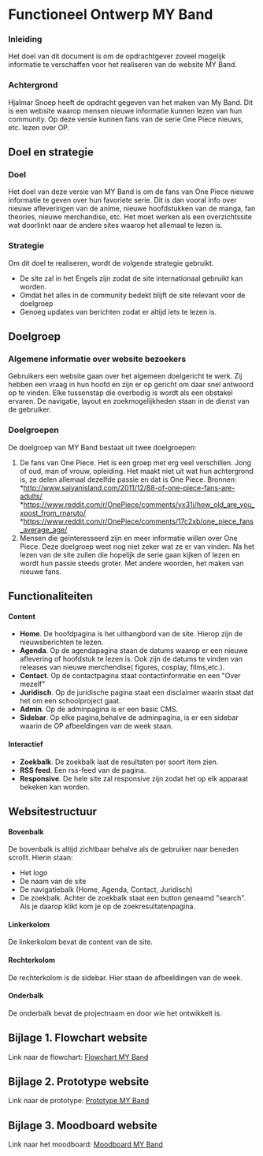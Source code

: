 # Functioneel Ontwerp MY Band


### Inleiding
Het doel van dit document is om de opdrachtgever zoveel mogelijk informatie te verschaffen voor het realiseren van de website MY Band.

### Achtergrond
Hjalmar Snoep heeft de opdracht gegeven van het maken van My Band. Dit is een website waarop mensen nieuwe informatie kunnen lezen van     hun community. Op deze versie kunnen fans van de serie One Piece nieuws, etc. lezen over OP. 

## Doel en strategie

### Doel
Het doel van deze versie van MY Band is om de fans van One Piece nieuwe informatie te geven over hun favoriete serie. Dit is dan vooral     info over nieuwe afleveringen van de anime, nieuwe hoofdstukken van de manga, fan theories, nieuwe merchandise, etc. 
Het moet werken als een overzichtssite wat doorlinkt naar de andere sites waarop het allemaal te lezen is. 

### Strategie
Om dit doel te realiseren, wordt de volgende strategie gebruikt. 
* De site zal in het Engels zijn zodat de site internationaal gebruikt kan worden.
* Omdat het alles in de community bedekt blijft de site relevant voor de doelgroep
* Genoeg updates van berichten zodat er altijd iets te lezen is.
    
## Doelgroep

### Algemene informatie over website bezoekers
Gebruikers een website gaan over het algemeen doelgericht te werk. Zij hebben een vraag in hun hoofd en zijn er op gericht om daar snel antwoord op te vinden. Elke tussenstap die overbodig is wordt als een obstakel ervaren. De navigatie, layout en zoekmogelijkheden staan in de dienst van de gebruiker.

### Doelgroepen
De doelgroep van MY Band bestaat uit twee doelgroepen:
1. De fans van One Piece. 
Het is een groep met erg veel verschillen. Jong of oud, man of vrouw, opleiding. Het maakt niet uit wat hun achtergrond is, ze delen allemaal dezelfde passie en dat is One Piece.
Bronnen:
*<http://www.saiyanisland.com/2011/12/88-of-one-piece-fans-are-adults/>
*<https://www.reddit.com/r/OnePiece/comments/yx31j/how_old_are_you_xpost_from_rnaruto/>
*<https://www.reddit.com/r/OnePiece/comments/17c2xb/one_piece_fans_average_age/>
2. Mensen die geïnteresseerd zijn en meer informatie willen over One Piece.
Deze doelgroep weet nog niet zeker wat ze er van vinden. Na het lezen van de site zullen die hopelijk de serie gaan kijken of lezen en wordt hun passie steeds groter. Met andere woorden, het maken van nieuwe fans.

## Functionaliteiten
#### Content
* **Home**. De hoofdpagina is het uithangbord van de site. Hierop zijn de nieuwsberichten te lezen.
* **Agenda**. Op de agendapagina staan de datums waarop er een nieuwe aflevering of hoofdstuk te lezen is. Ook zijn de datums te vinden van releases van nieuwe merchendise( figures, cosplay, films,etc.).
* **Contact**. Op de contactpagina staat contactinformatie en een "Over mezelf"
* **Juridisch**. Op de juridische pagina staat een disclaimer waarin staat dat het om een schoolproject gaat.
* **Admin**. Op de adminpagina is er een basic CMS.
* **Sidebar**. Op elke pagina,behalve de adminpagina, is er een sidebar waarin de OP afbeeldingen van de week staan.

#### Interactief
* **Zoekbalk**. De zoekbalk laat de resultaten per soort item zien.
* **RSS feed**. Een rss-feed van de pagina. 
* **Responsive**. De hele site zal responsive zijn zodat het op elk apparaat bekeken kan worden.


## Websitestructuur
#### Bovenbalk
De bovenbalk is altijd zichtbaar behalve als de gebruiker naar beneden scrollt. Hierin staan: 
* Het logo
* De naam van de site
* De navigatiebalk (Home, Agenda, Contact, Juridisch)
* De zoekbalk. Achter de zoekbalk staat een button genaamd "search". Als je daarop klikt kom je op de zoekresultatenpagina.

#### Linkerkolom
De linkerkolom bevat de content van de site.

#### Rechterkolom
De rechterkolom is de sidebar. Hier staan de afbeeldingen van de week.

#### Onderbalk
De onderbalk bevat de projectnaam en door wie het ontwikkelt is.

## Bijlage 1. Flowchart website
Link naar de flowchart:
[Flowchart MY Band](https://github.com/IcemanHHW/myBand/blob/master/doc/deel1/Flowchart.svg)

## Bijlage 2. Prototype website
Link naar de prototype:
[Prototype MY Band](http://ma.kampmeijer.nl/mybandprototype/)

## Bijlage 3. Moodboard website
Link naar het moodboard:
[Moodboard MY Band](http://icemanhhw.deviantart.com/art/Mood-board-MY-Band-681468476)



    



